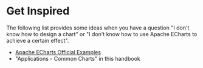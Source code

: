 # Get Inspired

The following list provides some ideas when you have a question "I don't know how to design a chart" or "I don't know how to use Apache ECharts to achieve a certain effect".

- [Apache ECharts Official Examples](${mainSitePath}/examples)
- "Applications - Common Charts" in this handbook
